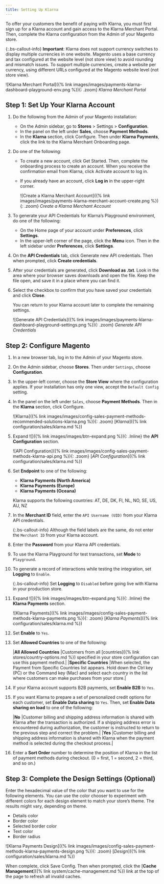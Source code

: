 ```yaml
---
title: Setting Up Klarna
---
```


To offer your customers the benefit of paying with Klarna, you must first sign up for a Klarna account and gain access to the Klarna Merchant Portal. Then, complete the Klarna configuration from the Admin of your Magento store.

{:.bs-callout-info}
**Important**: Klarna does not support currency switches to display multiple currencies in one website. Magento uses a base currency and tax configured at the website level (not store view) to avoid rounding and mismatch issues. To support multiple currencies, create a website per currency, using different URLs configured at the Magento website level (not store view).

![Klarna Merchant Portal]({% link images/images/payments-klarna-dashboard-playground-env.png %}){: .zoom}
_Klarna Merchant Portal_

## Step 1: Set Up Your Klarna Account

1. Do the following from the Admin of your Magento installation:

   - On the Admin sidebar, go to **Stores** > Settings > **Configuration**.
   - In the panel on the left under **Sales**, choose **Payment Methods**.
   - In the **Klarna** section, click <span class="btn">Configure</span>. Then under **Klarna Payments**, click the link to the Klarna Merchant Onboarding page.

1. Do one of the following:

   - To create a new account, click <span class="btn">Get Started</span>. Then, complete the onboarding process to create an account. When you receive the confirmation email from Klarna, click <span class="btn">Activate account</span> to log in.
   - If you already have an account, click **Log in** in the upper-right corner.

     ![Create a Klarna Merchant Account]({% link images/images/payments-klarna-merchant-account-create.png %}){: .zoom}
     _Create a Klarna Merchant Account_

1. To generate your API Credentials for Klarna’s Playground environment, do one of the following:

   - On the Home page of your account under **Preferences**, click  **Settings**.
   - In the upper-left corner of the page, click the **Menu** icon. Then in the left sidebar under **Preferences**, click **Settings**.

1. On the **API Credentials** tab, click <span class="btn">Generate new API credentials</span>. Then when prompted, click **Create credentials**.

1. After your credentials are generated, click **Download as .txt**. Look in the area where your browser saves downloads and open the file. Keep the file open, and save it in a place where you can find it.

1. Select the checkbox to confirm that you have saved your credentials and click **Close**.

   You can return to your Klarna account later to complete the remaining settings.

   ![Generate API Credentials]({% link images/images/payments-klarna-dashboard-playground-settings.png %}){: .zoom}
   _Generate API Credentials_

## Step 2: Configure Magento

1. In a new browser tab, log in to the Admin of your Magento store.

1. On the Admin sidebar, choose **Stores**. Then under `Settings`, choose **Configuration**.

1. In the upper-left corner, choose the **Store View** where the configuration applies. If your installation has only one view, accept the `Default Config` setting.

1. In the panel on the left under `Sales`, choose **Payment Methods**. Then in the **Klarna** section, click <span class="btn">Configure</span>.

   ![Klarna]({% link images/images/config-sales-payment-methods-recommended-solutions-klarna.png %}){: .zoom}
   [_Klarna_]({% link configuration/sales/klarna.md %})

1. Expand ![]({% link images/images/btn-expand.png %}){: .Inline} the **API Configuration** section.

   ![API Configuration]({% link images/images/config-sales-payment-methods-klarna-api.png %}){: .zoom}
   [_API Configuration_]({% link configuration/sales/klarna.md %})

1. Set **Endpoint** to one of the following:

   - **Klarna Payments (North America)**
   - **Klarna Payments (Europe)**
   - **Klarna Payments (Oceana)**

   Klarna supports the following countries:  AT, DE, DK, FI, NL, NO, SE, US, AU, NZ

1. In the **Merchant ID** field, enter the `API Username (UID)` from your Klarna API credentials.

   {:.bs-callout-info}
   Although the field labels are the same, do not enter the `Merchant ID` from your Klarna account.

1. Enter the **Password** from your Klarna API credentials.

1. To use the Klarna Playground for test transactions, set **Mode** to `Playground`.

1. To generate a record of interactions while testing the integration, set **Logging** to `Enable`.

   {:.bs-callout-info}
   Set **Logging** to `Disabled` before going live with Klarna in your production store.

1. Expand ![]({% link images/images/btn-expand.png %}){: .Inline} the **Klarna Payments** section.

   ![Klarna Payments]({% link images/images/config-sales-payment-methods-klarna-payments.png %}){: .zoom}
   [_Klarna Payments_]({% link configuration/sales/klarna.md %})

1. Set **Enable** to `Yes`.

1. Set **Allowed Countries** to one of the following:

   |**All Allowed Countries** |Customers from all [countries]({% link stores/country-options.md %}) specified in your store configuration can use this payment method.|
   |**Specific Countries** |When selected, the Payment from Specific Countries list appears. Hold down the Ctrl key (PC) or the Command key (Mac) and select each country in the list where customers can make purchases from your store.|

1. If your Klarna account supports B2B payments, set **Enable B2B** to `Yes`.

1. If you want Klarna to prepare a set of personalized credit options for each customer, set **Enable Data sharing** to `Yes`. Then, set **Enable Data sharing on load** to one of the following:

   |**No** |Customer billing and shipping address information is shared with Klarna after the transaction is authorized. If a shipping address error is encountered during authorization, the customer is instructed to return to the previous step and correct the problem.|
   |**Yes** |Customer billing and shipping address information is shared with Klarna when the payment method is selected during the checkout process.|

1. Enter a **Sort Order** number to determine the position of Klarna in the list of payment methods during checkout. (0 = first, 1 = second, 2 = third, and so on.)

## Step 3: Complete the Design Settings **(Optional)**

Enter the hexadecimal value of the color that you want to use for the following elements. You can use the color chooser to experiment with different colors for each design element to match your store’s theme. The results might vary, depending on theme.

- Details color
- Border color
- Selected border color
- Text color
- Border radius

![Klarna Payments Design]({% link images/images/config-sales-payment-methods-klarna-payments-design.png %}){: .zoom}
 [_Design_]({% link configuration/sales/klarna.md %})

When complete, click <span class="btn">Save Config</span>. Then when prompted, click the [**Cache Management**]({% link system/cache-management.md %}) link at the top of the page to refresh all invalid caches.
